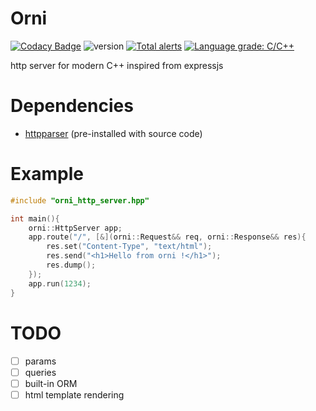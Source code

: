 # Orni

[![Codacy Badge](https://api.codacy.com/project/badge/Grade/2a7358ca0dcc4022a085bc5037cfcea7)](https://app.codacy.com/gh/Dammibruh/orni?utm_source=github.com&utm_medium=referral&utm_content=Dammibruh/orni&utm_campaign=Badge_Grade)
![version](https://img.shields.io/badge/version-v0.1--alpha-red) [![Total alerts](https://img.shields.io/lgtm/alerts/g/Dammibruh/orni.svg?logo=lgtm&logoWidth=18)](https://lgtm.com/projects/g/Dammibruh/orni/alerts/) 
[![Language grade: C/C++](https://img.shields.io/lgtm/grade/cpp/g/Dammibruh/orni.svg?logo=lgtm&logoWidth=18)](https://lgtm.com/projects/g/Dammibruh/orni/context:cpp)

http server for modern C++ inspired from expressjs
# Dependencies
-  [httpparser](https://github.com/nekipelov/httpparser) (pre-installed with source code)

# Example


```cpp
#include "orni_http_server.hpp"

int main(){
    orni::HttpServer app;
    app.route("/", [&](orni::Request&& req, orni::Response&& res){
        res.set("Content-Type", "text/html");
        res.send("<h1>Hello from orni !</h1>");
        res.dump();
    });
    app.run(1234);
}
```

#  TODO
-  [ ] params
-  [ ] queries
-  [ ] built-in ORM
-  [ ] html template rendering
